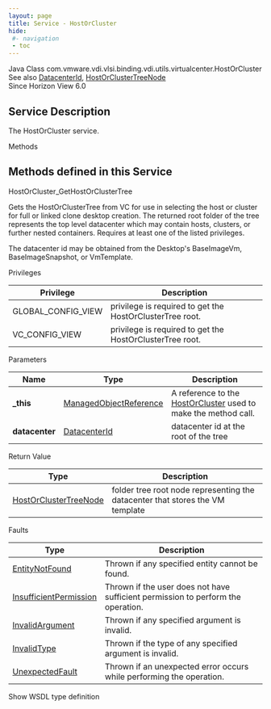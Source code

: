 ```yaml
---
layout: page
title: Service - HostOrCluster
hide:
 #- navigation
 - toc
---
```


  
 
  



Java Class
    com.vmware.vdi.vlsi.binding.vdi.utils.virtualcenter.HostOrCluster  
See also
     [DatacenterId](vdi.entity.DatacenterId.md), [HostOrClusterTreeNode](vdi.utils.virtualcenter.HostOrCluster.HostOrClusterTreeNode.md)  
Since 
    Horizon View 6.0

  


## Service Description

The HostOrCluster service. 

Methods

Methods defined in this Service   
---  
HostOrCluster_GetHostOrClusterTree  
  



Gets the HostOrClusterTree from VC for use in selecting the host or cluster for full or linked clone desktop creation. The returned root folder of the tree represents the top level datacenter which may contain hosts, clusters, or further nested containers. Requires at least one of the listed privileges.  
  
The datacenter id may be obtained from the Desktop's BaseImageVm, BaseImageSnapshot, or VmTemplate. 

Privileges 

Privilege |  Description   
---|---  
GLOBAL_CONFIG_VIEW|  privilege is required to get the HostOrClusterTree root.   
VC_CONFIG_VIEW|  privilege is required to get the HostOrClusterTree root.   
  


Parameters 

Name| Type| Description  
---|---|---  
**_this**| [ManagedObjectReference](vmodl.ManagedObjectReference.md)|  A reference to the [HostOrCluster](vdi.utils.virtualcenter.HostOrCluster.md) used to make the method call.   
**datacenter**| [DatacenterId](vdi.entity.DatacenterId.md)|  datacenter id at the root of the tree   
  
  


Return Value 

Type |  Description   
---|---  
[HostOrClusterTreeNode](vdi.utils.virtualcenter.HostOrCluster.HostOrClusterTreeNode.md)| folder tree root node representing the datacenter that stores the VM template  
  


Faults 

Type |  Description   
---|---  
[EntityNotFound](vdi.fault.EntityNotFound.md)| Thrown if any specified entity cannot be found.  
[InsufficientPermission](vdi.fault.InsufficientPermission.md)| Thrown if the user does not have sufficient permission to perform the operation.  
[InvalidArgument](vdi.fault.InvalidArgument.md)| Thrown if any specified argument is invalid.  
[InvalidType](vdi.fault.InvalidType.md)| Thrown if the type of any specified argument is invalid.  
[UnexpectedFault](vdi.fault.UnexpectedFault.md)| Thrown if an unexpected error occurs while performing the operation.  
  
Show WSDL type definition

  
  
  
  
  
  
  

